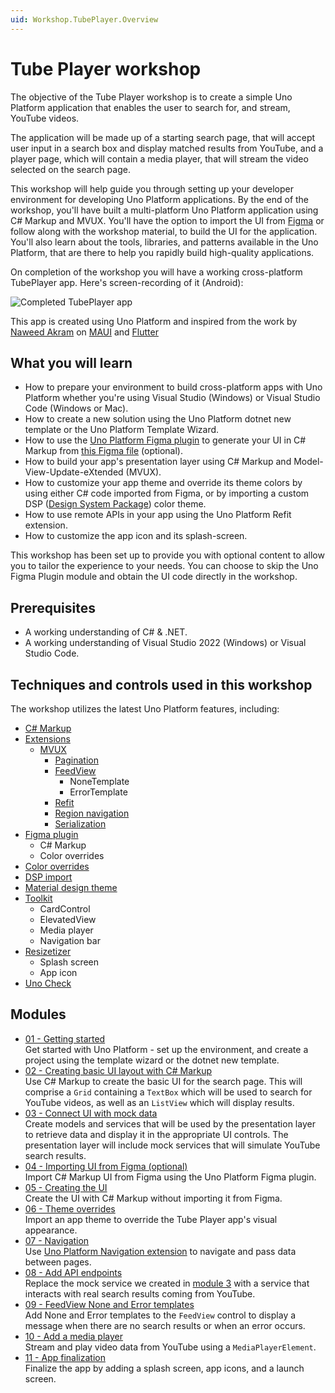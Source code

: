 ```yaml
---
uid: Workshop.TubePlayer.Overview
---
```


# Tube Player workshop

The objective of the Tube Player workshop is to create a simple Uno Platform application that enables the user to search for, and stream, YouTube videos. 

The application will be made up of a starting search page, that will accept user input in a search box and display matched results from YouTube, and a player page, which will contain a media player, that will stream the video selected on the search page.

This workshop will help guide you through setting up your developer environment for developing Uno Platform applications. By the end of the workshop, you'll have built a multi-platform Uno Platform application using C# Markup and MVUX. You'll have the option to import the UI from [Figma](https://aka.platform.uno/uno-figma) or follow along with the workshop material, to build the UI for the application. You'll also learn about the tools, libraries, and patterns available in the Uno Platform, that are there to help you rapidly build high-quality applications.
 
On completion of the workshop you will have a working cross-platform TubePlayer app. Here's screen-recording of it (Android):

![Completed TubePlayer app](11-App-Finalization/ui-output.gif)

This app is created using Uno Platform and inspired from the work by [Naweed Akram](https://twitter.com/xgeno "@xgeno") on [MAUI](https://github.com/naweed/MauiTubePlayer) and [Flutter](https://github.com/naweed/FlutterTubePlayer)

## What you will learn 

- How to prepare your environment to build cross-platform apps with Uno Platform whether you're using Visual Studio (Windows) or Visual Studio Code (Windows or Mac). 
- How to create a new solution using the Uno Platform dotnet new template or the Uno Platform Template Wizard.
- How to use the [Uno Platform Figma plugin](https://aka.platform.uno/uno-figma) to generate your UI in C# Markup from [this Figma file](https://aka.platform.uno/uno-figma-tubeplayer-workshop) (optional).
- How to build your app's presentation layer using C# Markup and Model-View-Update-eXtended (MVUX). 
- How to customize your app theme and override its theme colors by using either C# code imported from Figma, or by importing a custom DSP ([Design System Package](https://github.com/AdobeXD/design-system-package-dsp)) color theme.
- How to use remote APIs in your app using the Uno Platform Refit extension.
- How to customize the app icon and its splash-screen.

This workshop has been set up to provide you with optional content to allow you to tailor the experience to your needs. You can choose to skip the Uno Figma Plugin module and obtain the UI code directly in the workshop.
 
## Prerequisites 
 
- A working understanding of C# & .NET.
- A working understanding of Visual Studio 2022 (Windows) or Visual Studio Code.
 
 ## Techniques and controls used in this workshop

The workshop utilizes the latest Uno Platform features, including:

- [C# Markup](xref:Reference.Markup.GettingStarted)
- [Extensions](xref:Overview.Features)
  - [MVUX](xref:Overview.Mvux.Overview)
    - [Pagination](xref:Overview.Mvux.Advanced.Pagination)
    - [FeedView](xref:Overview.Mvux.FeedView)
        - NoneTemplate
        - ErrorTemplate
    - [Refit](xref:Overview.Http)
    - [Region navigation](xref:Overview.Navigation)
    - [Serialization](xref:Overview.Serialization)
- [Figma plugin](https://aka.platform.uno/uno-figma)
    - C# Markup
    - Color overrides
- [Color overrides](xref:uno.themes.material.getstarted)
- [DSP import](xref:Uno.Material.DSP)
- [Material design theme](xref:uno.themes.material.getstarted)
- [Toolkit](xref:Toolkit.GettingStarted)
    - CardControl
    - ElevatedView 
    - Media player
    - Navigation bar
- [Resizetizer](xref:Uno.Resizetizer.GettingStarted)
    - Splash screen
    - App icon 
- [Uno Check](xref:UnoCheck.UsingUnoCheck)
<!-- TODO: Other notable controls or features? https://github.com/unoplatform/workshops-private/issues/9 -->          

## Modules

- [01 - Getting started](xref:Workshop.TubePlayer.GetStarted)  
    Get started with Uno Platform - set up the environment, and create a project using the template wizard or the dotnet new template.  
- [02 - Creating basic UI layout with C# Markup](xref:Workshop.TubePlayer.BasicLayout)  
    Use C# Markup to create the basic UI for the search page. This will comprise a `Grid` containing a `TextBox` which will be used to search for YouTube videos, as well as an `ListView` which will display results. 
- [03 - Connect UI with mock data](xref:Workshop.TubePlayer.MockData)  
    Create models and services that will be used by the presentation layer to retrieve data and display it in the appropriate UI controls. The presentation layer will include mock services that will simulate YouTube search results.
- [04 - Importing UI from Figma (optional)](xref:Workshop.TubePlayer.Figma)  
    Import C# Markup UI from Figma using the Uno Platform Figma plugin.
- [05 - Creating the UI](xref:Workshop.TubePlayer.UI)  
    Create the UI with C# Markup without importing it from Figma.
- [06 - Theme overrides](xref:Workshop.TubePlayer.ThemeOverrides)  
    Import an app theme to override the Tube Player app's visual appearance.
- [07 - Navigation](xref:Workshop.TubePlayer.Navigation)  
    Use [Uno Platform Navigation extension](xref:Overview.Navigation) to navigate and pass data between pages.
- [08 - Add API endpoints](xref:Workshop.TubePlayer.ApiEndpoints)  
    Replace the mock service we created in [module 3](xref:Workshop.TubePlayer.MockData) with a service that interacts with real search results coming from YouTube.
- [09 - FeedView None and Error templates](xref:Workshop.TubePlayer.FeedView)  
    Add None and Error templates to the `FeedView` control to display a message when there are no search results or when an error occurs.
- [10 - Add a media player](xref:Workshop.TubePlayer.MediaPlayer)  
    Stream and play video data from YouTube using a `MediaPlayerElement`.
- [11 - App finalization](xref:Workshop.TubePlayer.Finalization)  
    Finalize the app by adding a splash screen, app icons, and a launch screen.